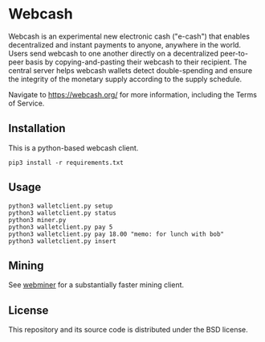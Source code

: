 # Webcash

Webcash is an experimental new electronic cash ("e-cash") that enables decentralized and instant payments to anyone, anywhere in the world. Users send webcash to one another directly on a decentralized peer-to-peer basis by copying-and-pasting their webcash to their recipient. The central server helps webcash wallets detect double-spending and ensure the integrity of the monetary supply according to the supply schedule.

Navigate to <a href="https://webcash.org/">https://webcash.org/</a> for more information, including the Terms of Service.

## Installation

This is a python-based webcash client.

```
pip3 install -r requirements.txt
```

## Usage

```
python3 walletclient.py setup
python3 walletclient.py status
python3 miner.py
python3 walletclient.py pay 5
python3 walletclient.py pay 18.00 "memo: for lunch with bob"
python3 walletclient.py insert
```

## Mining

See <a href="https://github.com/maaku/webminer">webminer</a> for a substantially faster mining client.

## License

This repository and its source code is distributed under the BSD license.
